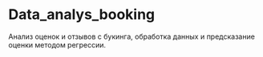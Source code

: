 # Data_analys_booking
Анализ оценок и отзывов с букинга, обработка данных и предсказание оценки методом регрессии.
